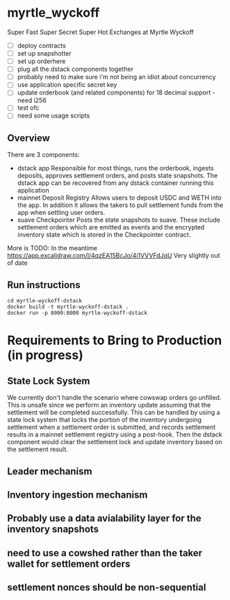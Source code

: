 # myrtle_wyckoff

Super Fast Super Secret Super Hot Exchanges at Myrtle Wyckoff

- [ ] deploy contracts
- [ ] set up snapshotter
- [ ] set up orderhere
- [ ] plug all the dstack components together
- [ ] probably need to make sure i'm not being an idiot about concurrency
- [ ] use application specific secret key
- [ ] update orderbook (and related components) for 18 decimal support - need i256
- [ ] test ofc
- [ ] need some usage scripts

## Overview

There are 3 components:

- dstack app
  Responsible for most things, runs the orderbook, ingests deposits, approves settlement orders, and posts state snapshots. The dstack app can be recovered from any dstack container running this application
- mainnet Deposit Registry
  Allows users to deposit USDC and WETH into the app. In addition it allows the takers to pull settlement funds from the app when settling user orders.
- suave Checkpointer
  Posts the state snapshots to suave. These include settlement orders which are emitted as events and the encrypted inventory state which is stored in the Checkpointer contract.

More is TODO:
In the meantime https://app.excalidraw.com/l/4qzEA15BcJo/4i1VVVFdJqU
Very slightly out of date

## Run instructions

```shell
cd myrtle-wyckoff-dstack
docker build -t myrtle-wyckoff-dstack .
docker run -p 8000:8000 myrtle-wyckoff-dstack
```

# Requirements to Bring to Production (in progress)

## State Lock System

We currently don't handle the scenario where cowswap orders go unfilled. This is unsafe since we perform an inventory update assuming that the settlement will be completed successfully. This can be handled by using a state lock system that locks the portion of the inventory undergoing settlement when a settlement order is submitted, and records settlement results in a mainnet settlement registry using a post-hook. Then the dstack component would clear the settlement lock and update inventory based on the settlement result.

## Leader mechanism

## Inventory ingestion mechanism

## Probably use a data avialability layer for the inventory snapshots

## need to use a cowshed rather than the taker wallet for settlement orders

## settlement nonces should be non-sequential
